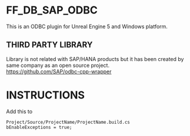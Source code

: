 # FF_DB_SAP_ODBC
This is an ODBC plugin for Unreal Engine 5 and Windows platform.

## THIRD PARTY LIBRARY
Library is not related with SAP/HANA products but it has been created by same company as an open source project.</br>
https://github.com/SAP/odbc-cpp-wrapper

# INSTRUCTIONS
Add this to 
```
Project/Source/ProjectName/ProjectName.build.cs
bEnableExceptions = true;
```
